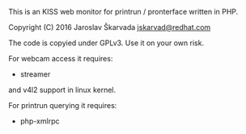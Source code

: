 This is an KISS web monitor for printrun / pronterface written in PHP.

Copyright (C) 2016  Jaroslav Škarvada <jskarvad@redhat.com>

The code is copyied under GPLv3. Use it on your own risk.

For webcam access it requires:
 - streamer

and v4l2 support in linux kernel.

For printrun querying it requires:
- php-xmlrpc

